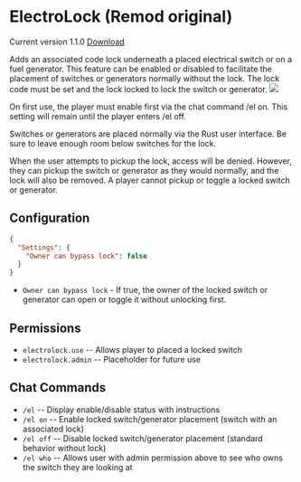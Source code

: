 # ElectroLock (Remod original)

Current version 1.1.0 [Download](https://code.remod.org/ElectroLock.cs)

Adds an associated code lock underneath a placed electrical switch or on a fuel generator.  This feature can be enabled or disabled to facilitate the placement of switches or generators normally without the lock.  The lock code must be set and the lock locked to lock the switch or generator.
![](https://i.imgur.com/Qs2wXkK.jpg)

On first use, the player must enable first via the chat command /el on.  This setting will remain until the player enters /el off.

Switches or generators are placed normally via the Rust user interface.  Be sure to leave enough room below switches for the lock.

When the user attempts to pickup the lock, access will be denied.  However, they can pickup the switch or generator as they would normally, and the lock will also be removed.   A player cannot pickup or toggle a locked switch or generator.

## Configuration

```json
{
  "Settings": {
    "Owner can bypass lock": false
  }
}
```
- `Owner can bypass lock` - If true, the owner of the locked switch or generator can open or toggle it without unlocking first.

## Permissions

- `electrolock.use` -- Allows player to placed a locked switch
- `electrolock.admin` -- Placeholder for future use

## Chat Commands

- `/el` -- Display enable/disable status with instructions
- `/el on` -- Enable locked switch/generator placement (switch with an associated lock)
- `/el off` -- Disable locked switch/generator placement (standard behavior without lock)
- `/el who` -- Allows user with admin permission above to see who owns the switch they are looking at
